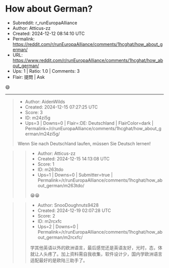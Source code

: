 # How about German? 

- Subreddit: r_runEuropaAlliance
- Author: Atticus-zz
- Created: 2024-12-12 08:14:10 UTC
- Permalink: https://reddit.com/r/runEuropaAlliance/comments/1hcghat/how_about_german/
- URL: https://www.reddit.com/r/runEuropaAlliance/comments/1hcghat/how_about_german/
- Ups: 1 | Ratio: 1.0 | Comments: 3
- Flair: 提問 | Ask


😄


---

> - Author: AidenWilds
> - Created: 2024-12-15 07:27:25 UTC
> - Score: 3
> - ID: m24zi5g
> - Ups=3 | Downs=0 | Flair=:DE: Deutschland | FlairColor=dark | Permalink=/r/runEuropaAlliance/comments/1hcghat/how_about_german/m24zi5g/
>
> Wenn Sie nach Deutschland laufen, müssen Sie Deutsch lernen!

>> - Author: Atticus-zz
>> - Created: 2024-12-15 14:13:08 UTC
>> - Score: 1
>> - ID: m263tdo
>> - Ups=1 | Downs=0 | Submitter=true | Permalink=/r/runEuropaAlliance/comments/1hcghat/how_about_german/m263tdo/
>>
>> 😁😁

>> - Author: SnooDoughnuts9428
>> - Created: 2024-12-19 02:07:28 UTC
>> - Score: 2
>> - ID: m2rcxfc
>> - Ups=2 | Downs=0 | Permalink=/r/runEuropaAlliance/comments/1hcghat/how_about_german/m2rcxfc/
>>
>> 学其他英语以外的欧洲语言，最后感觉还是英语友好，光时，态，体就让人头疼了。加上资料需自我收集，软件设计少，国内学欧洲语言适配最好的是欧陆三助手了。
